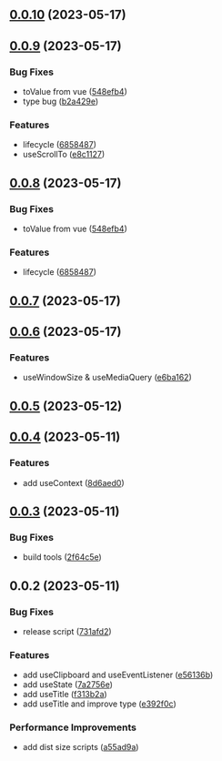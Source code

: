 ## [0.0.10](https://github.com/wangsizhu0504/hooks/compare/v0.0.9...v0.0.10) (2023-05-17)



## [0.0.9](https://github.com/wangsizhu0504/hooks/compare/v0.0.7...v0.0.9) (2023-05-17)


### Bug Fixes

* toValue from vue ([548efb4](https://github.com/wangsizhu0504/hooks/commit/548efb4abcde10f8cdf3eb27e369c484a47c2d4e))
* type bug ([b2a429e](https://github.com/wangsizhu0504/hooks/commit/b2a429efbceb96283b0b64029de820bb70860c98))


### Features

* lifecycle ([6858487](https://github.com/wangsizhu0504/hooks/commit/6858487e688272fe94af71aed19154a8797948be))
* useScrollTo ([e8c1127](https://github.com/wangsizhu0504/hooks/commit/e8c1127f03fc77bc3d5aad8d349c1ae0d93d106f))



## [0.0.8](https://github.com/wangsizhu0504/hooks/compare/v0.0.7...v0.0.8) (2023-05-17)


### Bug Fixes

* toValue from vue ([548efb4](https://github.com/wangsizhu0504/hooks/commit/548efb4abcde10f8cdf3eb27e369c484a47c2d4e))


### Features

* lifecycle ([6858487](https://github.com/wangsizhu0504/hooks/commit/6858487e688272fe94af71aed19154a8797948be))



## [0.0.7](https://github.com/wangsizhu0504/hooks/compare/v0.0.6...v0.0.7) (2023-05-17)



## [0.0.6](https://github.com/wangsizhu0504/hooks/compare/v0.0.5...v0.0.6) (2023-05-17)


### Features

* useWindowSize & useMediaQuery ([e6ba162](https://github.com/wangsizhu0504/hooks/commit/e6ba1624d6f50664d1d8cde85a6b963756ee7354))



## [0.0.5](https://github.com/wangsizhu0504/hooks/compare/v0.0.4...v0.0.5) (2023-05-12)



## [0.0.4](https://github.com/wangsizhu0504/hooks/compare/v0.0.3...v0.0.4) (2023-05-11)


### Features

* add useContext ([8d6aed0](https://github.com/wangsizhu0504/hooks/commit/8d6aed08af022053992f22d40b877943b57c7b77))



## [0.0.3](https://github.com/wangsizhu0504/hooks/compare/v0.0.2...v0.0.3) (2023-05-11)


### Bug Fixes

* build tools ([2f64c5e](https://github.com/wangsizhu0504/hooks/commit/2f64c5e45cdb7635a44ce21fad2a947a2f37da84))



## 0.0.2 (2023-05-11)


### Bug Fixes

* release script ([731afd2](https://github.com/wangsizhu0504/hooks/commit/731afd2c2905282a326ebf089f1c393b0e53f5bb))


### Features

* add useClipboard and useEventListener ([e56136b](https://github.com/wangsizhu0504/hooks/commit/e56136b22c7e6492b79fcc58b7fc1e3589cb4d2d))
* add useState ([7a2756e](https://github.com/wangsizhu0504/hooks/commit/7a2756ee6f6a19f8cf9ee69940b59fb02235ca66))
* add useTitle ([f313b2a](https://github.com/wangsizhu0504/hooks/commit/f313b2a71c8c496c1d5966890cfb7a520e8907c7))
* add useTitle and improve type ([e392f0c](https://github.com/wangsizhu0504/hooks/commit/e392f0c79625da1547abd8d444471b5bac2c16c3))


### Performance Improvements

* add dist size scripts ([a55ad9a](https://github.com/wangsizhu0504/hooks/commit/a55ad9a1423ec0b2042c3b44139e747c10e826b6))



